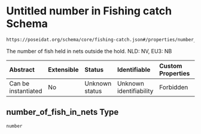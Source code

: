 # Untitled number in Fishing catch Schema

```txt
https://poseidat.org/schema/core/fishing-catch.json#/properties/number_of_fish_in_nets
```

The number of fish held in nets outside the hold. NLD: NV, EU3: NB

| Abstract            | Extensible | Status         | Identifiable            | Custom Properties | Additional Properties | Access Restrictions | Defined In                                                                    |
| :------------------ | :--------- | :------------- | :---------------------- | :---------------- | :-------------------- | :------------------ | :---------------------------------------------------------------------------- |
| Can be instantiated | No         | Unknown status | Unknown identifiability | Forbidden         | Allowed               | none                | [fishing-catch.json*](schemas/core/fishing-catch.json "open original schema") |

## number_of_fish_in_nets Type

`number`
